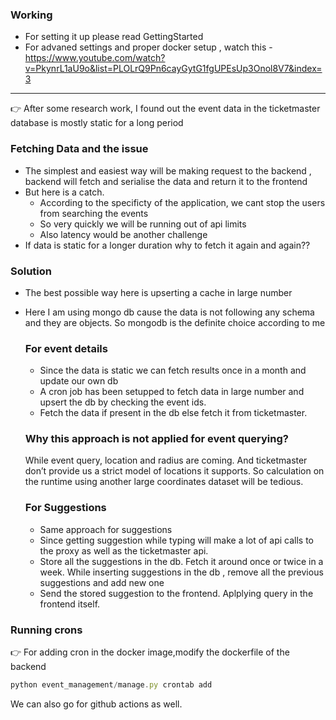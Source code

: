 ### Working

* For setting it up please read GettingStarted
* For advaned settings and proper docker setup , watch this - https://www.youtube.com/watch?v=PkynrL1aU9o&list=PLOLrQ9Pn6cayGytG1fgUPEsUp3Onol8V7&index=3
---

<aside>
👉 After some research work, I found out the event data in the ticketmaster database is mostly static for a long period

</aside>

### Fetching Data and the issue

- The simplest and easiest way will be making request to the backend , backend will fetch and serialise the data and return it to the frontend
- But here is a catch.
    - According to the specificty of the application, we cant stop the users from searching the events
    - So very quickly we will be running out of api limits
    - Also latency would be another challenge
- If data is static for a longer duration why to fetch it again and again??

### Solution

- The best possible way here is upserting a cache in large number
- Here I am using mongo db cause the data is not following any schema and they are objects. So mongodb is the definite choice according to me
    
    ### For event details
    
    - Since the data is static we can fetch results once in a month and update our own db
    - A cron job has been setupped to fetch data in large number and upsert the db by checking the event ids.
    - Fetch the data if present in the db else fetch it from ticketmaster.
    
    ### Why this approach is not applied for event querying?
    
    While event query, location and radius are coming. And ticketmaster don’t provide us a strict model of locations it supports. So calculation on the runtime using another large coordinates dataset will be tedious.
    
    ### For Suggestions
    
    - Same approach for suggestions
    - Since getting suggestion while typing will make a lot of api calls to the proxy as well as the ticketmaster api.
    - Store all the suggestions in the db. Fetch it around once or twice in a week. While inserting suggestions in the db , remove all the previous suggestions and add new one
    - Send the stored suggestion to the frontend. Aplplying query in the frontend itself.

### Running crons

<aside>
👉 For adding cron in the docker image,modify the dockerfile of the backend

</aside>

```jsx
python event_management/manage.py crontab add
```

We can also go for github actions as well.
